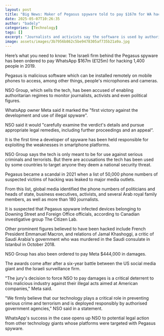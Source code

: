 ```yaml
---
layout: post
title: "Big News: Maker of Pegasus spyware told to pay $167m for WA hack"
date: 2025-05-07T10:26:35
author: "badely"
categories: [Technology]
tags: []
excerpt: "Journalists and activists say the software is used by authoritarian regimes to spy on them."
image: assets/images/3b7956b862c5be9478305af735b21a9a.jpg
---
```


Here’s what you need to know: The Israeli firm behind the Pegasus spyware has been ordered to pay WhatsApp $167m (£125m) for hacking 1,400 people in 2019.

Pegasus is malicious software which can be installed remotely on mobile phones to access, among other things, people's microphones and cameras.

NSO Group, which sells the tech, has been accused of enabling authoritarian regimes to monitor journalists, activists and even political figures. 

WhatsApp owner Meta said it marked the "first victory against the development and use of illegal spyware".

NSO said it would "carefully examine the verdict's details and pursue appropriate legal remedies, including further proceedings and an appeal“.

It is the first time a developer of spyware has been held responsible for exploiting the weaknesses in smartphone platforms.

NSO Group says the tech is only meant to be for use against serious criminals and terrorists. But there are accusations the tech has been used by some countries to target anyone they deem a national security threat.

Pegasus became a scandal in 2021 when a list of 50,000 phone numbers of suspected victims of hacking was leaked to major media outlets.

From this list, global media identified the phone numbers of politicians and heads of state, business executives, activists, and several Arab royal family members, as well as more than 180 journalists.

It is suspected that Pegasus spyware infected devices belonging to Downing Street and Foreign Office officials, according to Canadian investigative group The Citizen Lab.

Other prominent figures believed to have been hacked include French President Emmanuel Macron, and relations of Jamal Khashoggi, a critic of Saudi Arabia's government who was murdered in the Saudi consulate in Istanbul in October 2018.

NSO Group has also been ordered to pay Meta $444,000 in damages.

The awards come after after a six-year battle between the US social media giant and the Israeli surveillance firm.

"The jury's decision to force NSO to pay damages is a critical deterrent to this malicious industry against their illegal acts aimed at American companies," Meta said.

"We firmly believe that our technology plays a critical role in preventing serious crime and terrorism and is deployed responsibly by authorised government agencies," NSO said in a statement.

WhatsApp's success in the case opens up NSO to potential legal action from other technology giants whose platforms were targeted with Pegasus spyware.

